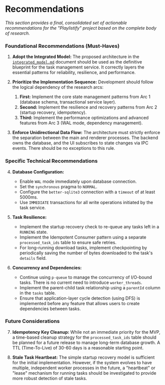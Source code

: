 # Recommendations

*This section provides a final, consolidated set of actionable recommendations for the "Playlistify" project based on the complete body of research.*

### Foundational Recommendations (Must-Haves)

1.  **Adopt the Integrated Model:** The proposed architecture in the [`integrated_model.md`](../synthesis/integrated_model.md) document should be used as the definitive blueprint for the task management service. It correctly layers the essential patterns for reliability, resilience, and performance.

2.  **Prioritize the Implementation Sequence:** Development should follow the logical dependency of the research arcs:
    1.  **First:** Implement the core state management patterns from Arc 1 (database schema, transactional service layer).
    2.  **Second:** Implement the resilience and recovery patterns from Arc 2 (startup recovery, idempotency).
    3.  **Third:** Implement the performance optimizations and advanced features from Arc 3 (WAL mode, dependency management).

3.  **Enforce Unidirectional Data Flow:** The architecture must strictly enforce the separation between the main and renderer processes. The backend owns the database, and the UI subscribes to state changes via IPC events. There should be no exceptions to this rule.

### Specific Technical Recommendations

4.  **Database Configuration:**
    *   Enable `WAL` mode immediately upon database connection.
    *   Set the `synchronous` pragma to `NORMAL`.
    *   Configure the `better-sqlite3` connection with a `timeout` of at least 5000ms.
    *   Use `IMMEDIATE` transactions for all write operations initiated by the task service.

5.  **Task Resilience:**
    *   Implement the startup recovery check to re-queue any tasks left in a `RUNNING` state.
    *   Implement the Idempotent Consumer pattern using a separate `processed_task_ids` table to ensure safe retries.
    *   For long-running download tasks, implement checkpointing by periodically saving the number of bytes downloaded to the task's `details` field.

6.  **Concurrency and Dependencies:**
    *   Continue using `p-queue` to manage the concurrency of I/O-bound tasks. There is no current need to introduce `worker_threads`.
    *   Implement the parent-child task relationship using a `parentId` column in the `tasks` table.
    *   Ensure that application-layer cycle detection (using DFS) is implemented before any feature that allows users to create dependencies between tasks.

### Future Considerations

7.  **Idempotency Key Cleanup:** While not an immediate priority for the MVP, a time-based cleanup strategy for the `processed_task_ids` table should be planned for a future release to manage long-term database growth. A TTL (Time-To-Live) of 30-60 days is a reasonable starting point.

8.  **Stale Task Heartbeat:** The simple startup recovery model is sufficient for the initial implementation. However, if the system evolves to have multiple, independent worker processes in the future, a "heartbeat" or "lease" mechanism for running tasks should be investigated to provide more robust detection of stale tasks.